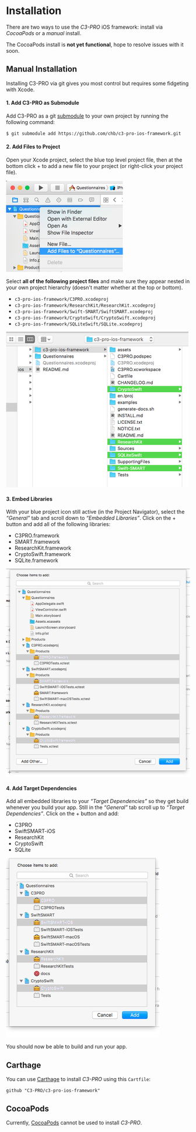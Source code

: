 Installation
============

There are two ways to use the _C3-PRO_ iOS framework: install via _CocoaPods_ or a _manual_ install.

The CocoaPods install is **not yet functional**, hope to resolve issues with it soon.


Manual Installation
-------------------

Installing C3-PRO via git gives you most control but requires some fidgeting with Xcode.

#### 1. Add C3-PRO as Submodule

Add C3-PRO as a git [submodule](http://git-scm.com/docs/git-submodule) to your own project by running the following command:

```bash
$ git submodule add https://github.com/chb/c3-pro-ios-framework.git
```

#### 2. Add Files to Project

Open your Xcode project, select the blue top level project file, then at the bottom click <key>+</key> to add a new file to your project (or right-click your project file).

![Add Files](./assets/install-step-2a.png)

Select **all of the following project files** and make sure they appear nested in your own project hierarchy (doesn't matter whether at the top or bottom).

- `c3-pro-ios-framework/C3PRO.xcodeproj`
- `c3-pro-ios-framework/ResearchKit/ResearchKit.xcodeproj`
- `c3-pro-ios-framework/Swift-SMART/SwiftSMART.xcodeproj`
- `c3-pro-ios-framework/CryptoSwift/CryptoSwift.xcodeproj`
- `c3-pro-ios-framework/SQLiteSwift/SQLite.xcodeproj`

![Add Files](./assets/install-step-2b.png)

#### 3. Embed Libraries

With your blue project icon still active (in the Project Navigator), select the _“General”_ tab and scroll down to _“Embedded Libraries”_.
Click on the <key>+</key> button and add all of the following libraries:

- C3PRO.framework
- SMART.framework
- ResearchKit.framework
- CryptoSwift.framework
- SQLite.framework

![Embed](./assets/install-step-3.png)

#### 4. Add Target Dependencies

Add all embedded libraries to your _“Target Dependencies”_ so they get build whenever you build your app.
Still in the _“General”_ tab scroll up to _“Target Dependencies”_.
Click on the <key>+</key> button and add:

- C3PRO
- SwiftSMART-iOS
- ResearchKit
- CryptoSwift
- SQLite

![Add Dependencies](./assets/install-step-4.png)

You should now be able to build and run your app.


Carthage
--------

You can use [Carthage](https://github.com/Carthage/Carthage#installing-carthage) to install _C3-PRO_ using this `Cartfile`:

```
github "C3-PRO/c3-pro-ios-framework"
```


CocoaPods
---------

Currently, [CocoaPods](http://cocoapods.org) cannot be used to install _C3-PRO_.

